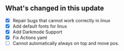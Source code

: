 ## What's changed in this update

- [x] Repair bugs that cannot work correctly in linux
- [x] Add default fonts for linux
- [x] Add Darkmode Support
- [x] Fix Actions yaml
- [ ] Cannot automatically always on top and move pos.